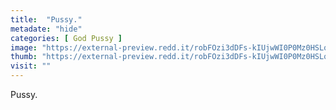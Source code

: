 ```yaml
---
title:  "Pussy."
metadate: "hide"
categories: [ God Pussy ]
image: "https://external-preview.redd.it/robFOzi3dDFs-kIUjwWI0P0Mz0HSLqimUjKBnyetOq8.jpg?auto=webp&s=1a4ab96d40b45dd422eebf00fb2bf8204c8b000e"
thumb: "https://external-preview.redd.it/robFOzi3dDFs-kIUjwWI0P0Mz0HSLqimUjKBnyetOq8.jpg?width=1080&crop=smart&auto=webp&s=e53c2bb395d7f450c9c8d40c199baa4ed6264d1c"
visit: ""
---
```

Pussy.
